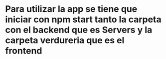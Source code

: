 # Para utilizar la app se tiene que iniciar con npm start tanto la carpeta con el backend que es Servers y la carpeta verdureria que es el frontend
